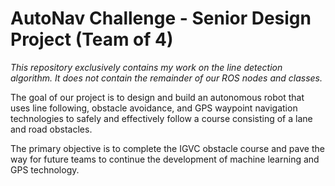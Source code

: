 # AutoNav Challenge - Senior Design Project (Team of 4)

_This repository exclusively contains my work on the line detection algorithm. It does not contain the remainder of our ROS nodes and classes._

The goal of our project is to design and build an autonomous robot that uses line following, obstacle avoidance, and GPS waypoint navigation technologies to safely and effectively follow a course consisting of a lane and road obstacles.

The primary objective is to complete the IGVC obstacle course and pave the way for future teams to continue the development of machine learning and GPS technology. 
